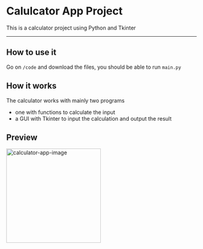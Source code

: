 # Calulcator App Project

This is a calculator project using Python and Tkinter

---
## How to use it
Go on `/code` and download the files, you should be able to run `main.py`

## How it works
The calculator works with mainly two programs
- one with functions to calculate the input
- a GUI with Tkinter to input the calculation and output the result

## Preview

<img src="https://i.ibb.co/bvqbNXR/image.png" alt="calculator-app-image" width="250">
